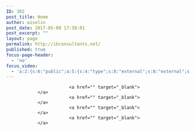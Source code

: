 ```yaml
---
ID: 302
post_title: Home
author: wiselin
post_date: 2017-05-09 17:38:01
post_excerpt: ""
layout: page
permalink: http://ibconsultants.net/
published: true
focus-page-header:
  - 'no'
focus_video:
  - 'a:2:{s:6:"public";a:5:{s:4:"type";s:8:"external";s:8:"external";s:0:"";s:4:"self";s:0:"";s:6:"remote";s:0:"";s:6:"custom";s:0:"";}s:7:"premium";a:5:{s:4:"type";s:8:"external";s:8:"external";s:0:"";s:4:"self";s:0:"";s:6:"remote";s:0:"";s:6:"custom";s:0:"";}}'
---
```


							<a href="" target="_blank">
				</a>
							<a href="" target="_blank">
				</a>
							<a href="" target="_blank">
				</a>
							<a href="" target="_blank">
				</a>
